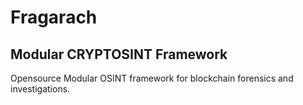 # Fragarach

## Modular CRYPTOSINT Framework

Opensource Modular OSINT framework for blockchain forensics and investigations.
